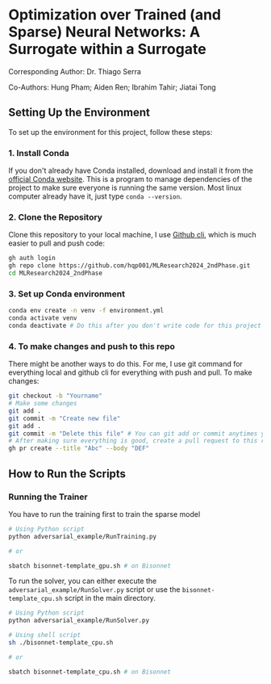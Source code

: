 # Optimization over Trained (and Sparse) Neural Networks: A Surrogate within a Surrogate

Corresponding Author: Dr. Thiago Serra

Co-Authors: Hung Pham; Aiden Ren; Ibrahim Tahir; Jiatai Tong

## Setting Up the Environment

To set up the environment for this project, follow these steps:

### 1. Install Conda
If you don't already have Conda installed, download and install it from the [official Conda website](https://docs.conda.io/en/latest/miniconda.html). This is a program to manage dependencies of the project to make sure everyone is running the same version. Most linux computer already have it, just type `conda --version`.

### 2. Clone the Repository
Clone this repository to your local machine, I use [Github cli](https://cli.github.com/), which is much easier to pull and push code:
```bash
gh auth login
gh repo clone https://github.com/hqp001/MLResearch2024_2ndPhase.git
cd MLResearch2024_2ndPhase
```

### 3. Set up Conda environment
```bash
conda env create -n venv -f environment.yml
conda activate venv
conda deactivate # Do this after you don't write code for this project
```

### 4. To make changes and push to this repo
There might be another ways to do this. For me, I use git command for everything local and github cli for everything with push and pull.
To make changes:
```bash
git checkout -b "Yourname"
# Make some changes
git add .
git commit -m "Create new file"
git add .
git commit -m "Delete this file" # You can git add or commit anytimes you want
# After making sure everything is good, create a pull request to this repo using
gh pr create --title "Abc" --body "DEF"
```

## How to Run the Scripts

### Running the Trainer

You have to run the training first to train the sparse model

```bash
# Using Python script
python adversarial_example/RunTraining.py

# or

sbatch bisonnet-template_gpu.sh # on Bisonnet
```


To run the solver, you can either execute the `adversarial_example/RunSolver.py` script or use the `bisonnet-template_cpu.sh` script in the main directory. 

```bash
# Using Python script
python adversarial_example/RunSolver.py

# Using shell script
sh ./bisonnet-template_cpu.sh

# or

sbatch bisonnet-template_cpu.sh # on Bisonnet
```

